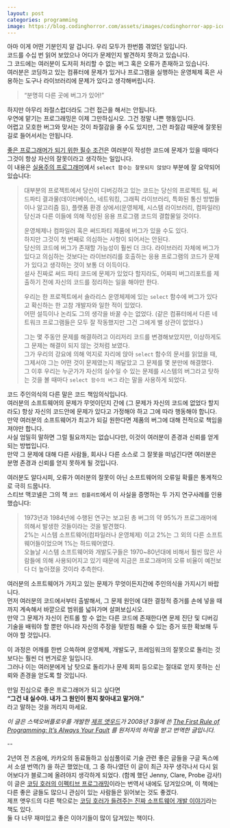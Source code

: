 ```yaml
---
layout: post
categories: programming
image: https://blog.codinghorror.com/assets/images/codinghorror-app-icon.png?v=77586304e8
---
```

아마 이게 어떤 기분인지 알 겁니다. 우리 모두가 한번쯤 겪었던 일입니다.  
코드를 수십 번 읽어 보았으나 어디가 문제인지 발견하지 못하고 있습니다.  
그 코드에는 여러분이 도저히 처리할 수 없는 버그 혹은 오류가 존재하고 있습니다.  
여러분은 코딩하고 있는 컴퓨터에 문제가 있거나 프로그램을 실행하는 운영체제 혹은 사용하는 도구나 라이브러리에 문제가 있다고 생각해버립니다.

> “분명히 다른 곳에 버그가 있어!”

하지만 아무리 좌절스럽더라도 그런 접근을 해서는 안됩니다.  
우연에 맡기는 프로그래밍은 이제 그만하십시오. 그건 정말 나쁜 행동입니다.  
어렵고 모호한 버그와 맞서는 것이 좌절감을 줄 수도 있지만, 그런 좌절감 때문에 잘못된 길로 들어서서는 안됩니다.

[좋은 프로그래머가 되기 위한 필수 조건](https://blog.codinghorror.com/why-im-the-best-programmer-in-the-world/)은 여러분이 작성한 코드에 문제가 있을 때마다 그것이 항상 자신의 잘못이라고 생각하는 일입니다.  
이 내용은 [실용주의 프로그래머](https://www.benjaminlog.com/entry/The-Pragmatic-Programmer)에서 `select 함수는 잘못되지 않았다` 부분에 잘 요약되어 있습니다:

> 대부분의 프로젝트에서 당신이 디버깅하고 있는 코드는 당신의 프로젝트 팀, 써드파티 결과물(데이터베이스, 네트워킹, 그래픽 라이브러리, 특화된 통신 방법들이나 알고리즘 등), 플랫폼 환경 상에서(운영체제, 시스템 라이브러리, 컴파일러) 당신과 다른 이들에 의해 작성된 응용 프로그램 코드의 결합물일 것이다.  
> 
> 운영체제나 컴파일러 혹은 써드파티 제품에 버그가 있을 수도 있다.  
> 하지만 그것이 첫 번째로 의심하는 사항이 되어서는 안된다.  
> 당신의 코드에 버그가 존재할 가능성이 훨씬 더 크다. 
> 라이브러리 자체에 버그가 있다고 의심하는 것보다는 라이브러리를 호출하는 응용 프로그램의 코드가 문제가 있다고 생각하는 것이 보통 더 이득이다.  
> 설사 진짜로 써드 파티 코드에 문제가 있었다 할지라도, 어짜피 버그리포트를 제출하기 전에 자신의 코드를 정리하는 일을 해야만 한다.
>
> 우리는 한 프로젝트에서 솔라리스 운영체제에 있는 `select` 함수에 버그가 있다고 확신하는 한 고참 개발자와 일한 적이 있었다.  
> 어떤 설득이나 논리도 그의 생각을 바꿀 수는 없었다. (같은 컴퓨터에서 다른 네트워크 프로그램들은 모두 잘 작동했지만 그건 그에게 별 상관이 없었다.)
>
> 그는 몇 주동안 문제를 해결하려고 이리저리 코드를 변경해보았지만, 이상하게도 그 문제는 해결이 되지 않는 것처럼 보였다.  
> 그가 우리의 강요에 의해 억지로 자리에 앉아 `select` 함수의 문서를 읽었을 때, 그제서야 그는 어떤 것이 문제였는지 깨달았고 그 문제를 몇 분만에 해결했다.  
> 그 이후 우리는 누군가가 자신의 실수일 수 있는 문제를 시스템의 버그라고 탓하는 것을 볼 때마다 `select 함수의 버그` 라는 말을 사용하게 되었다.

코드 주인의식의 다른 말은 코드 책임의식입니다.  
여러분의 소프트웨어의 문제가 무엇이던지 간에 (그 문제가 자신의 코드에 없었다 할지라도) 항상 자신의 코드안에 문제가 있다고 가정해야 하고 그에 따라 행동해야 합니다.  
만약 여러분의 소프트웨어가 최고가 되길 원한다면 제품의 버그에 대해 전적으로 책임을 져야만 합니다.  
사실 엄밀히 말하면 그럴 필요까지는 없습니다만, 이것이 여러분이 존경과 신뢰를 얻게 되는 방법입니다.  
만약 그 문제에 대해 다른 사람들, 회사나 다른 소스로 그 잘못을 떠넘긴다면 여러분은 분명 존경과 신뢰를 얻지 못하게 될 것입니다.

여러분도 알다시피, 오류가 여러분의 잘못이 아닌 소프트웨어의 오류일 확률은 통계적으로 극히 드뭅니다.  
스티브 맥코넬은 그의 책 `코드 컴플리트`에서 이 사실을 증명하는 두 가지 연구사례를 인용했습니다:

> 1973년과 1984년에 수행된 연구는 보고된 총 버그의 약 95%가 프로그래머에 의해서 발생한 것들이라는 것을 발견했다.  
> 2%는 시스템 소프트웨어(컴파일러나 운영체제) 이고 2%는 그 외의 다른 소프트웨어들이었으며 1%는 하드웨어였다.  
> 오늘날 시스템 소프트웨어와 개발도구들은 1970~80년대에 비해서 훨씬 많은 사람들에 의해 사용되어지고 있기 때문에 지금은 프로그래머의 오류 비율이 예전보다 더 높아졌을 것이라 추측한다.

여러분의 소프트웨어가 가지고 있는 문제가 무엇이든지간에 주인의식을 가지시기 바랍니다.  
먼저 여러분의 코드에서부터 출발해서, 그 문제 원인에 대한 결정적 증거를 손에 넣을 때까지 계속해서 바깥으로 범위를 넓혀가며 살펴보십시오.  
만약 그 문제가 자신이 컨트롤 할 수 없는 다른 코드에 존재한다면 문제 진단 및 디버깅 기술을 배워야 할 뿐만 아니라 자신의 주장을 뒷받침 해줄 수 있는 증거 또한 확보해 두어야 할 것입니다.

이 과정은 어깨를 한번 으쓱하며 운영체제, 개발도구, 프레임워크의 잘못으로 돌리는 것 보다는 훨씬 더 번거로운 일입니다.  
그러나 이는 여러분에게 남 탓으로 돌리기나 문제 회피 등으로는 절대로 얻지 못하는 신뢰와 존경을 얻도록 할 것입니다.

만일 진심으로 좋은 프로그래머가 되고 싶다면  
**“그건 내 실수야. 내가 그 원인이 뭔지 찾아내고 말거야.”**  
라고 말하는 것을 꺼리지 마세요.

*이 글은 스택오버플로우를 개발한 [제프 앳우드](https://blog.codinghorror.com/about-me/)가 2008년 3월에 쓴 [The First Rule of Programming: It’s Always Your Fault](https://blog.codinghorror.com/the-first-rule-of-programming-its-always-your-fault/) 를 원저자의 허락을 받고 번역한 글입니다.*

--

2년여 전 즈음에, 카카오의 동료들하고 심심풀이로 기술 관련 좋은 글들을 구글 독스에서 소셜 번역(?) 을 하곤 했었는데, 그 중 하나였던 이 글이 최근 자꾸 생각나서 다시 읽어보다가 블로그에 올려야지 생각하게 되었다. (함께 했던 Jenny, Clare, Probe 감사!)  
이 글은 [코딩 호러의 이펙티브 프로그래밍](https://www.benjaminlog.com/entry/effective-programming)이라는 번역서 내에도 담겨있으며, 이 책에는 다른 좋은 글들도 많으니 관심이 있는 사람들은 읽어보는 것도 좋겠다.  
제프 앳우드의 다른 책으로는 [코딩 호러가 들려주는 진짜 소프트웨어 개발 이야기](http://www.yes24.com/Product/goods/11455816)라는 책도 있다.  
둘 다 너무 재미있고 좋은 이야기들이 많이 담겨있는 책이다.